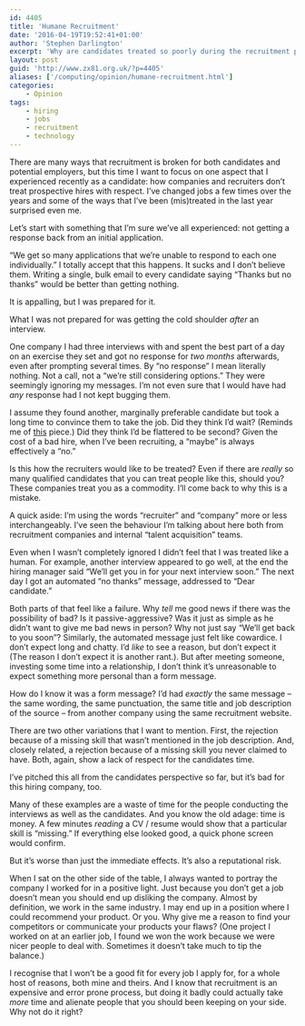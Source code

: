 ```yaml
---
id: 4405
title: 'Humane Recruitment'
date: '2016-04-19T19:52:41+01:00'
author: 'Stephen Darlington'
excerpt: 'Why are candidates treated so poorly during the recruitment process?'
layout: post
guid: 'http://www.zx81.org.uk/?p=4405'
aliases: ['/computing/opinion/humane-recruitment.html']
categories:
    - Opinion
tags:
    - hiring
    - jobs
    - recruitment
    - technology
---
```


There are many ways that recruitment is broken for both candidates and potential employers, but this time I want to focus on one aspect that I experienced recently as a candidate: how companies and recruiters don’t treat prospective hires with respect. I’ve changed jobs a few times over the years and some of the ways that I’ve been (mis)treated in the last year surprised even me.

Let’s start with something that I’m sure we’ve all experienced: not getting a response back from an initial application.

“We get so many applications that we’re unable to respond to each one individually.” I totally accept that this happens. It sucks and I don’t believe them. Writing a single, bulk email to every candidate saying “Thanks but no thanks” would be better than getting nothing.

It is appalling, but I was prepared for it.

What I was not prepared for was getting the cold shoulder *after* an interview.

One company I had three interviews with and spent the best part of a day on an exercise they set and got no response for *two months* afterwards, even after prompting several times. By “no response” I mean literally nothing. Not a call, not a “we’re still considering options.” They were seemingly ignoring my messages. I’m not even sure that I would have had *any* response had I not kept bugging them.

I assume they found another, marginally preferable candidate but took a long time to convince them to take the job. Did they think I’d wait? (Reminds me of [this](http://thecooperreview.com/google-amazon-facebook-secrets-hiring-best-people/) piece.) Did they think I’d be flattered to be second? Given the cost of a bad hire, when I’ve been recruiting, a “maybe” is always effectively a “no.”

Is this how the recruiters would like to be treated? Even if there are *really* so many qualified candidates that you can treat people like this, should you? These companies treat you as a commodity. I’ll come back to why this is a mistake.

A quick aside: I’m using the words “recruiter” and “company” more or less interchangeably. I’ve seen the behaviour I’m talking about here both from recruitment companies and internal “talent acquisition” teams.

Even when I wasn’t completely ignored I didn’t feel that I was treated like a human. For example, another interview appeared to go well, at the end the hiring manager said “We’ll get you in for your next interview soon.” The next day I got an automated “no thanks” message, addressed to “Dear candidate.”

Both parts of that feel like a failure. Why *tell* me good news if there was the possibility of bad? Is it passive-aggressive? Was it just as simple as he didn’t want to give me bad news in person? Why not just say “We’ll get back to you soon”? Similarly, the automated message just felt like cowardice. I don’t expect long and chatty. I’d *like* to see a reason, but don’t expect it (The reason I don’t expect it is another rant.). But after meeting someone, investing some time into a relationship, I don’t think it’s unreasonable to expect something more personal than a form message.

How do I know it was a form message? I’d had *exactly* the same message – the same wording, the same punctuation, the same title and job description of the source – from another company using the same recruitment website.

There are two other variations that I want to mention. First, the rejection because of a missing skill that wasn’t mentioned in the job description. And, closely related, a rejection because of a missing skill you never claimed to have. Both, again, show a lack of respect for the candidates time.

I’ve pitched this all from the candidates perspective so far, but it’s bad for this hiring company, too.

Many of these examples are a waste of time for the people conducting the interviews as well as the candidates. And you know the old adage: time is money. A few minutes *reading* a CV / resume would show that a particular skill is “missing.” If everything else looked good, a quick phone screen would confirm.

But it’s worse than just the immediate effects. It’s also a reputational risk.

When I sat on the other side of the table, I always wanted to portray the company I worked for in a positive light. Just because you don’t get a job doesn’t mean you should end up disliking the company. Almost by definition, we work in the same industry. I may end up in a position where I could recommend your product. Or you. Why give me a reason to find your competitors or communicate your products your flaws? (One project I worked on at an earlier job, I found we won the work because we were nicer people to deal with. Sometimes it doesn’t take much to tip the balance.)

I recognise that I won’t be a good fit for every job I apply for, for a whole host of reasons, both mine and theirs. And I know that recruitment is an expensive and error prone process, but doing it badly could actually take *more* time and alienate people that you should been keeping on your side. Why not do it right?
